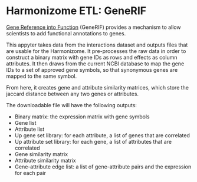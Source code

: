 # Harmonizome ETL: GeneRIF

[Gene Reference into Function](https://www.ncbi.nlm.nih.gov/gene/about-generif/) (GeneRIF) provides a mechanism to allow scientists to add functional annotations to genes. 

This appyter takes data from the interactions dataset and outputs files that are usable for the Harmonizome. It pre-processes the raw data  in order to construct a binary matrix with gene IDs as rows and effects as column attributes. It then draws from the current NCBI database to map the gene IDs to a set of approved gene symbols, so that synonymous genes are mapped to the same symbol. 

From here, it creates gene and attribute similarity matrices, which store the jaccard distance between any two genes or attributes. 

The downloadable file will have the following outputs:
* Binary matrix: the expression matrix with gene symbols
* Gene list
* Attribute list 
* Up gene set library: for each attribute, a list of genes that are correlated
* Up attribute set library: for each gene, a list of attributes that are correlated
* Gene similarity matrix
* Attribute similarity matrix
* Gene-attribute edge list: a list of gene-attribute pairs and the expression for each pair 
